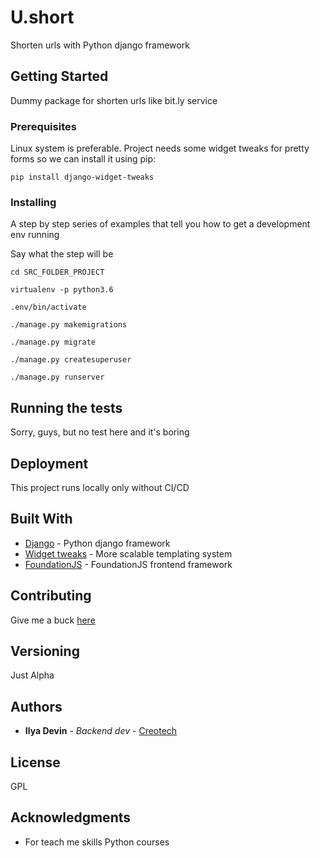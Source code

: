 # U.short

Shorten urls with Python django framework

## Getting Started

Dummy package for shorten urls like bit.ly service

### Prerequisites

Linux system is preferable.
Project needs some widget tweaks for pretty forms so we can install it using pip:

```
pip install django-widget-tweaks
```

### Installing

A step by step series of examples that tell you how to get a development env running

Say what the step will be

```
cd SRC_FOLDER_PROJECT
```

```
virtualenv -p python3.6
```

```
.env/bin/activate
```

```
./manage.py makemigrations
```

```
./manage.py migrate
```

```
./manage.py createsuperuser
```

```
./manage.py runserver
```

## Running the tests

Sorry, guys, but no test here and it's boring

## Deployment

This project runs locally only without CI/CD

## Built With

* [Django](https://www.djangoproject.com/) - Python django framework
* [Widget tweaks](https://github.com/jazzband/django-widget-tweaks) - More scalable templating system
* [FoundationJS](https://foundation.zurb.com/) - FoundationJS frontend framework
## Contributing

Give me a buck [here](https://money.yandex.ru/to/410011764392670)

## Versioning

Just Alpha 

## Authors

* **Ilya Devin** - *Backend dev* - [Creotech](http://creotech.org)

## License

GPL

## Acknowledgments

* For teach me skills Python courses

